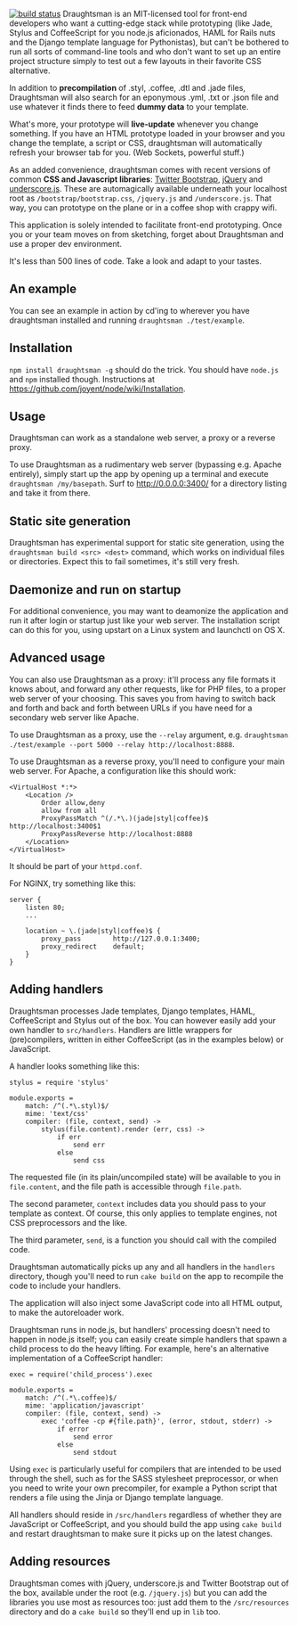 [![build status](https://secure.travis-ci.org/stdbrouw/draughtsman.png)](http://travis-ci.org/stdbrouw/draughtsman)
Draughtsman is an MIT-licensed tool for front-end developers who want a cutting-edge stack while prototyping (like Jade, Stylus and CoffeeScript for you node.js aficionados, HAML for Rails nuts and the Django template language for Pythonistas), but can't be bothered to run all sorts of command-line tools and who don't want to set up an entire project structure simply to test out a few layouts in their favorite CSS alternative.

In addition to **precompilation** of .styl, .coffee, .dtl and .jade files, Draughtsman will also search for an eponymous .yml, .txt or .json file and use whatever it finds there to feed **dummy data** to your template.

What's more, your prototype will **live-update** whenever you change something. If you have an HTML prototype loaded in your browser and you change the template, a script or CSS, draughtsman will automatically refresh your browser tab for you. (Web Sockets, powerful stuff.)

As an added convenience, draughtsman comes with recent versions of common **CSS and Javascript libraries**: [Twitter Bootstrap](http://twitter.github.com/bootstrap/), [jQuery](http://jquery.com/) and [underscore.js](http://documentcloud.github.com/underscore/). These are automagically available underneath your localhost root as `/bootstrap/bootstrap.css`, `/jquery.js` and `/underscore.js`. That way, you can prototype on the plane or in a coffee shop with crappy wifi.

This application is solely intended to facilitate front-end prototyping. Once you or your team moves on from sketching, forget about Draughtsman and use a proper dev environment.

It's less than 500 lines of code. Take a look and adapt to your tastes.

## An example

You can see an example in action by cd'ing to wherever you have draughtsman installed and
running `draughtsman ./test/example`.

## Installation

`npm install draughtsman -g` should do the trick. You should have `node.js` and `npm` installed though. Instructions at https://github.com/joyent/node/wiki/Installation.

## Usage

Draughtsman can work as a standalone web server, a proxy or a reverse proxy.

To use Draughtsman as a rudimentary web server (bypassing e.g. Apache entirely), simply start up the app by opening up a terminal and execute `draughtsman /my/basepath`. Surf to http://0.0.0.0:3400/ for a directory listing and take it from there.

## Static site generation

Draughtsman has experimental support for static site generation, using the `draughtsman build <src> <dest>` command, which works on individual files or directories. Expect this to fail sometimes, it's still very fresh.

## Daemonize and run on startup

For additional convenience, you may want to deamonize the application and run it after login or startup just like your web server. The installation script can do this for you, using upstart on a Linux system and launchctl on OS X.

## Advanced usage

You can also use Draughtsman as a proxy: it'll process any file formats it knows about, and forward any other requests, like for PHP files, to a proper web server of your choosing. This saves you from having to switch back and forth and back and forth between URLs if you have need for a secondary web server like Apache.

To use Draughtsman as a proxy, use the `--relay` argument, e.g. `draughtsman ./test/example --port 5000 --relay http://localhost:8888`.

To use Draughtsman as a reverse proxy, you'll need to configure your main web server. For Apache, a configuration like this should work:

    <VirtualHost *:*>
        <Location />
            Order allow,deny
            allow from all
            ProxyPassMatch ^(/.*\.)(jade|styl|coffee)$ http://localhost:3400$1
            ProxyPassReverse http://localhost:8888
        </Location>
    </VirtualHost>

It should be part of your `httpd.conf`.

For NGINX, try something like this: 

    server {
        listen 80;
        ...
    
        location ~ \.(jade|styl|coffee)$ {
            proxy_pass        http://127.0.0.1:3400;
            proxy_redirect    default;
        }
    }

## Adding handlers

Draughtsman processes Jade templates, Django templates, HAML, CoffeeScript and Stylus out of the box. You can however easily add your own handler to `src/handlers`. Handlers are little wrappers for (pre)compilers, written in either CoffeeScript (as in the examples below) or 
JavaScript.

A handler looks something like this: 

    stylus = require 'stylus'

    module.exports =
        match: /^(.*\.styl)$/
        mime: 'text/css'
        compiler: (file, context, send) ->
            stylus(file.content).render (err, css) ->
                if err
                    send err
                else
                    send css

The requested file (in its plain/uncompiled state) will be available to you in `file.content`, 
and the file path is accessible through `file.path`.

The second parameter, `context` includes data you should pass to your template as context.
Of course, this only applies to template engines, not CSS preprocessors and the like.

The third parameter, `send`, is a function you should call with the compiled code.

Draughtsman automatically picks up any and all handlers in the `handlers` directory, though
you'll need to run `cake build` on the app to recompile the code to include your handlers.

The application will also inject some JavaScript code into all HTML output, to 
make the autoreloader work.

Draughtsman runs in node.js, but handlers' processing doesn't need to happen in node.js itself;
you can easily create simple handlers that spawn a child process to do the heavy lifting. For
example, here's an alternative implementation of a CoffeeScript handler: 

    exec = require('child_process').exec

    module.exports =
        match: /^(.*\.coffee)$/
        mime: 'application/javascript'
        compiler: (file, context, send) ->
            exec 'coffee -cp #{file.path}', (error, stdout, stderr) ->
                if error
                    send error
                else
                    send stdout

Using `exec` is particularly useful for compilers that are intended to be used through the
shell, such as for the SASS stylesheet preprocessor, or when you need to write your own precompiler, 
for example a Python script that renders a file using the Jinja or Django template language.

All handlers should reside in `/src/handlers` regardless of whether they are JavaScript or CoffeeScript, and you should build the app using `cake build` and restart draughtsman to make sure it picks up on the latest changes.

## Adding resources

Draughtsman comes with jQuery, underscore.js and Twitter Bootstrap out of the box, available under the root (e.g. `/jquery.js`) but you can add the libraries you use most as resources too: just add them to the `/src/resources` directory and do a `cake build` so they'll end up in `lib` too.

